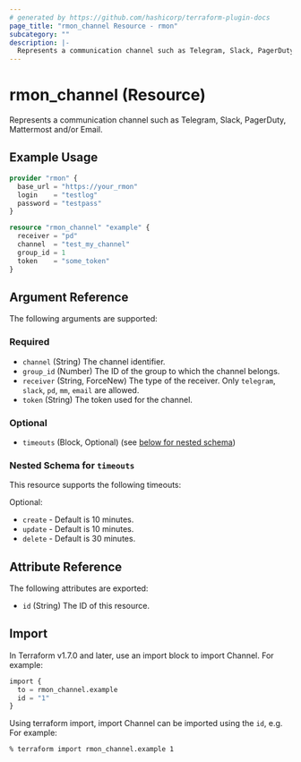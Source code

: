 ```yaml
---
# generated by https://github.com/hashicorp/terraform-plugin-docs
page_title: "rmon_channel Resource - rmon"
subcategory: ""
description: |-
  Represents a communication channel such as Telegram, Slack, PagerDuty, or Mattermost.
---
```


# rmon_channel (Resource)

Represents a communication channel such as Telegram, Slack, PagerDuty, Mattermost and/or Email.

## Example Usage

```terraform
provider "rmon" {
  base_url = "https://your_rmon"
  login    = "testlog"
  password = "testpass"
}

resource "rmon_channel" "example" {
  receiver = "pd"
  channel  = "test_my_channel"
  group_id = 1
  token    = "some_token"
}
```

## Argument Reference

The following arguments are supported:

### Required

- `channel` (String) The channel identifier.
- `group_id` (Number) The ID of the group to which the channel belongs.
- `receiver` (String, ForceNew) The type of the receiver. Only `telegram`, `slack`, `pd`, `mm`, `email` are allowed.
- `token` (String) The token used for the channel.

### Optional

- `timeouts` (Block, Optional) (see [below for nested schema](#nestedblock--timeouts))

<a id="nestedblock--timeouts"></a>

### Nested Schema for `timeouts`

This resource supports the following timeouts:

Optional:

* `create` - Default is 10 minutes.
* `update` - Default is 10 minutes.
* `delete` - Default is 30 minutes.

## Attribute Reference

The following attributes are exported:

- `id` (String) The ID of this resource.

## Import

In Terraform v1.7.0 and later, use an import block to import Channel. For example:

```terraform
import {
  to = rmon_channel.example
  id = "1"
}
```

Using terraform import, import Channel can be imported using the `id`, e.g. For example:

```shell
% terraform import rmon_channel.example 1
```